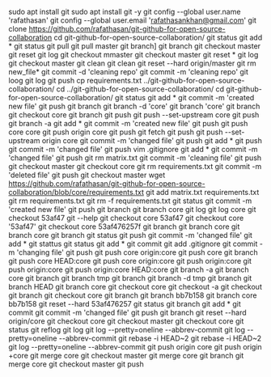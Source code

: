 sudo apt install git
sudo apt install git -y
git config --global user.name 'rafathasan'
git  config --global user.email 'rafathasankhan@gmail.com'
git clone https://github.com/rafathasan/git-github-for-open-source-collaboration
cd git-github-for-open-source-collaboration/
git status
git add *
git status
git pull
git pull master
git branch]
git branch
git checkout master
git reset
git log
git checkout mmaster
git checkout master
git reset *
git log
git checkout master
git  clean
git clean
git reset  --hard origin/master
git rm new_file*
git commit -d 'cleaning repo'
git commit -m 'cleaning repo'
git loog
git log
git push 
cp requirements.txt ../git-github-for-open-source-collaboration/
cd ../git-github-for-open-source-collaboration/
cd git-github-for-open-source-collaboration/
git status
git add *
git commit -m 'created new file'
git push
git  branch
git  branch  -d  'core'
git  branch 'core'
git branch 
git checkout  core
git branch 
git push 
git push --set-upstream core
git push 
git branch -a
git add *
git commit -m 'created new file'
git push
git push core core
git push origin core
git push
git fetch 
git push
git push --set-upstream origin core
git commit -m 'changed file'
git push
git add *
git push
git commit -m 'changed file'
git push
vim .gitignore
git add *
git commit  -m 'changed file'
git  push
git rm  matrix.txt 
git commit -m 'cleaning file'
git push
git checkout master
git checkout core
git rm  requirements.txt 
git commit -m 'deleted file'
git push
git checkout master
wget  https://github.com/rafathasan/git-github-for-open-source-collaboration/blob/core/requirements.txt
git add matrix.txt requirements.txt 
git rm  requirements.txt 
git rm  -f requirements.txt 
git status
git commit -m 'created new file'
git push
git branch 
git branch core
git log
git log core
git checkout 53af47
git --help
git checkout core 53af47
git checkout core '53af47'
git checkout core 53af476257f
git branch 
git branch core
git branch core
git branch
git status
git push
git commit -m 'changed file'
git add *
git stattus
git status
git add *
git commit
git add .gitignore 
git commit -m 'changing file'
git push
git push core origin:core
git push core
git branch
git push core  HEAD:core
git push core  origin:core
git push  origin:core
git  push  origin:core
git  push  origin:core HEAD:core
git branch -a
git  branch core
git branch 
git branch tmp
git branch 
git branch -d tmp
git branch
git branch HEAD
git branch core
git checkout  core
git checkout -a
git checkout
git branch 
git checkout core
git branch 
git branch <new-branch-name> bb7b158
git branch core bb7b158
git reset --hard 53af476257
git status
git branch 
git add *
git commit 
git commit -m  'changed file'
git push
git branch 
git reset --hard origin/core
git checkout core
git checkout master
git checkout core
git status
git reflog
git  log
git log --pretty=oneline --abbrev-commit
git log --pretty=oneline --abbrev-commit
git rebase -i HEAD~2
git rebase -i HEAD~2
git log --pretty=oneline --abbrev-commit
git push origin  core
git push origin  +core
git merge core
git checkout master
git merge core
git branch 
git merge core
git checkout master
git  push
